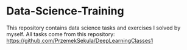 # Data-Science-Training
This repository contains data science tasks and exercises I solved by myself.
All tasks come from this repository: https://github.com/PrzemekSekula/DeepLearningClasses1 
